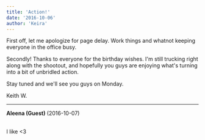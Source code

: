 ```yaml
---
title: 'Action!'
date: '2016-10-06'
author: 'Keira'
---
```


<p>First off, let me apologize for page delay. Work things and whatnot keeping everyone in the office busy.</p><p>Secondly! Thanks to everyone for the birthday wishes. I'm still trucking right along with the shootout, and hopefully you guys are enjoying what's turning into a bit of unbridled action.</p><p>Stay tuned and we'll see you guys on Monday.</p><p>Keith W.</p>

---
**Aleena (Guest)** (2016-10-07)

<br> I like &lt;3

